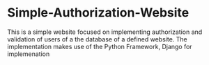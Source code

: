 # Simple-Authorization-Website

This is a simple website focused on implementing authorization and validation of users of a the database of a defined website.
The implementation makes use of the Python Framework, Django for implemenation
